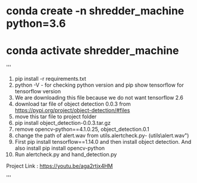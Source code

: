 # conda create -n shredder_machine python=3.6
# conda activate shredder_machine


'''

1. pip install -r requirements.txt
2. python -V  - for checking python version and pip show tensorflow for tensorflow version
3. We are downloading this file because we do not want tensorflow 2.6 
4. download tar file of object detection 0.0.3 from https://pypi.org/project/object-detection/#files
5. move this tar file to project folder
6. pip install object_detection-0.0.3.tar.gz
7. remove opencv-python==4.1.0.25, object_detection.0.1
8. change the path of alert.wav from utils.alertcheck.py- (utils\alert.wav")
9. First pip install tensorflow==1.14.0 and then install object detection. And also install pip install opencv-python
10. Run alertcheck.py and hand_detection.py


Project Link : 
https://youtu.be/aga2rtjx4HM

'''
